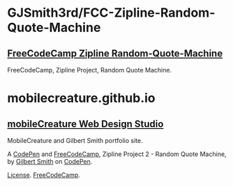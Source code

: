 # GJSmith3rd/FCC-Zipline-Random-Quote-Machine
[FreeCodeCamp Zipline Random-Quote-Machine](https://github.com/GJSmith3rd/FCC-Zipline-Random-Quote-Machine)
--------------------------------
FreeCodeCamp, Zipline Project, Random Quote Machine.

# mobilecreature.github.io
[mobileCreature Web Design Studio](http://mobilecreature.github.io/)
--------------------------------
MobileCreature and Gilbert Smith portfolio site.

A [CodePen](http://codepen.io/GJSmith3rd/pen/RWojRp) and [FreeCodeCamp](http://freecodecamp.com/gjsmith3rd), Zipline Project 2 - Random Quote Machine, by [Gilbert Smith](http://codepen.io/GJSmith3rd) on [CodePen](http://codepen.io/).

[License](http://codepen.io/GJSmith3rd/pen/RWojRp).
[FreeCodeCamp](http://freecodecamp.com/gjsmith3rd).
